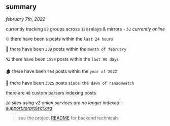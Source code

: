 
## summary
_february 7th, 2022_

currently tracking `88` groups across `128` relays & mirrors - _`51` currently online_

⏲ there have been `6` posts within the `last 24 hours`

🦈 there have been `339` posts within the `month of february`

🪐 there have been `1559` posts within the `last 90 days`

🏚 there have been `964` posts within the `year of 2022`

🦕 there have been `3325` posts `since the dawn of ransomwatch`

there are `48` custom parsers indexing posts

_`20` sites using v2 onion services are no longer indexed - [support.torproject.org](https://support.torproject.org/onionservices/v2-deprecation/)_

> see the project [README](https://github.com/thetanz/ransomwatch#ransomwatch--) for backend technicals
